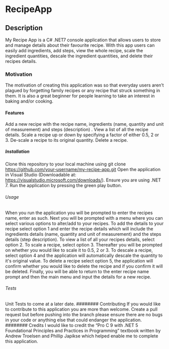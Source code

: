 # RecipeApp
## Description
My Recipe App is a C# .NET7 console application that allows users to store and manage details about their favourite recipe. With this app users can easily add ingredients, add steps, view the whole recipe, scale the ingredient quantities, descale the ingredient quantities, and delete their recipes details.
### Motivation
The motivation of creating this application was so that everyday users aren’t plagued by forgetting family recipes or any recipe that struck something in them. It is also a great beginner for people learning to take an interest in baking and/or cooking.
#### Features
Add a new recipe with the recipe name, ingredients (name, quantity and unit of measurement) and steps (description) .
View a list of all the recipe details.
Scale a recipe up or down by specifying a factor of either 0.5, 2 or 3.
De-scale a recipe to its original quantity.
Delete a recipe.
##### Installation
Clone this repository to your local machine using git clone https://github.com/your-username/my-recipe-app.git
Open the application in Visual Studio (Downloadable at: https://visualstudio.microsoft.com/downloads/).
Ensure you are using .NET 7.
Run the application by pressing the green play button.
###### Usage
When you run the application you will be prompted to enter the recipes name, enter as such. Next you will be prompted with a menu where you can select various options to alter/add to your recipes. To add the details to your recipe select option 1 and enter the recipe details which will include the ingredients details (name, quantity and unit of measurement) and the steps details (step description). To view a list of all your recipes details, select option 2. To scale a recipe, select option 3. Thereafter you will be prompted on whether you would like to scale it to 0.5, 2 or 3.  To descale a recipe, select option 4 and the application will automatically descale the quantity to it's original value. To delete a recipe select option 5, the application will confirm whether you would like to delete the recipe and if you confirm it will be deleted. Finally, you will be able to return to the enter recipe name prompt and then the main menu and input the details for a new recipe.
###### Tests
Unit Tests to come at a later date.
######## Contributing
If you would like to contribute to this application you are more than welcome. Create a pull request but before pushing into the branch please ensure there are no bugs in your code or anything else that could endanger the application.
######## Credits
I would like to credit the “Pro C 9 with .NET 5 Foundational Principles and Practices in Programming” textbook written by Andrew Troelsen and Phillip Japikse which helped enable me to complete this application.
